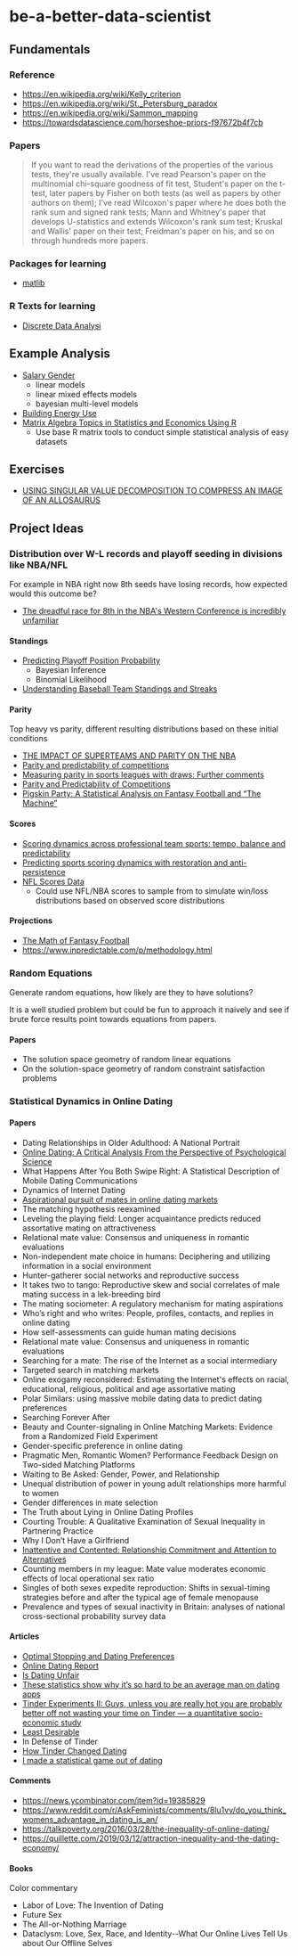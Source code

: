 # be-a-better-data-scientist

## Fundamentals

### Reference

* https://en.wikipedia.org/wiki/Kelly_criterion
* https://en.wikipedia.org/wiki/St._Petersburg_paradox
* https://en.wikipedia.org/wiki/Sammon_mapping
* https://towardsdatascience.com/horseshoe-priors-f97672b4f7cb

### Papers

> If you want to read the derivations of the properties of the various tests, they're usually available. I've read Pearson's paper on the multinomial chi-square goodness of fit test, Student's paper on the t-test, later papers by Fisher on both tests (as well as papers by other authors on them); I've read Wilcoxon's paper where he does both the rank sum and signed rank tests; Mann and Whitney's paper that develops U-statistics and extends Wilcoxon's rank sum test; Kruskal and Wallis' paper on their test; Freidman's paper on his, and so on through hundreds more papers.

### Packages for learning

* [matlib](https://cran.r-project.org/web/packages/matlib/)

### R Texts for learning

* [Discrete Data Analysi](http://ddar.datavis.ca/)

## Example Analysis

* [Salary Gender](https://juliasilge.com/blog/salary-gender/)
  * linear models
  * linear mixed effects models
  * bayesian multi-level models
* [Building Energy Use](https://towardsdatascience.com/a-complete-machine-learning-walk-through-in-python-part-one-c62152f39420)
* [Matrix Algebra Topics in Statistics and
Economics Using R](http://www.math.uni.wroc.pl/~dyba/materials/AlgLin/chapVinod.pdf)
  * Use base R matrix tools to conduct simple statistical analysis of easy datasets

## Exercises

* [USING SINGULAR VALUE DECOMPOSITION TO COMPRESS AN IMAGE OF AN ALLOSAURUS](https://docs.google.com/viewer?a=v&pid=sites&srcid=ZGVmYXVsdGRvbWFpbnxuYXNsdW5kZXJpY3xneDpkMTI4OTI1NTc4YjRlOGE)

## Project Ideas

### Distribution over W-L records and playoff seeding in divisions like NBA/NFL

For example in NBA right now 8th seeds have losing records, how expected would this outcome be?

* [The dreadful race for 8th in the NBA's Western Conference is incredibly unfamiliar](https://www.espn.com/nba/story/_/id/28450353/the-dreadful-race-8th-nba-western-conference-incredibly-unfamiliar)
  
#### Standings

* [Predicting Playoff Position Probability](https://fansided.com/2019/02/07/nylon-calculus-predicting-playoff-position-probability/)
  * Bayesian Inference
  * Binomial Likelihood
* [Understanding Baseball Team Standings and Streaks
](https://arxiv.org/pdf/0804.1110.pdf)
  
#### Parity

Top heavy vs parity, different resulting distributions based on these initial conditions

* [THE IMPACT OF SUPERTEAMS AND PARITY ON THE NBA](https://scholarsbank.uoregon.edu/xmlui/bitstream/handle/1794/24005/Final%20Thesis-Finci.pdf?sequence=1&isAllowed=y)
* [Parity and predictability of competitions](https://arxiv.org/pdf/physics/0608007.pdf)
* [Measuring parity in sports leagues with draws: Further comments](https://ourarchive.otago.ac.nz/bitstream/handle/10523/995/DP_1005.pdf?sequence=3)
* [Parity and Predictability of Competitions](https://arxiv.org/pdf/physics/0608007.pdf)
* [Pigskin Party: A Statistical Analysis on Fantasy Football and “The Machine”](https://web.wpi.edu/Pubs/E-project/Available/E-project-042612-032533/unrestricted/Pigskin_Party_-_A_Statistical_Analysis_on_Fantasy_Football_and_The_Machine.pdf)

#### Scores

* [Scoring dynamics across professional team sports: tempo, balance and predictability](https://epjdatascience.springeropen.com/articles/10.1140/epjds29)
* [Predicting sports scoring dynamics with restoration and anti-persistence](https://arxiv.org/pdf/1504.05872.pdf)
* [NFL Scores Data](https://www.kaggle.com/tobycrabtree/nfl-scores-and-betting-data)
  * Could use NFL/NBA scores to sample from to simulate win/loss distributions based on observed score distributions

#### Projections

* [The Math of Fantasy Football](https://web.wpi.edu/Pubs/E-project/Available/E-project-042513-140309/unrestricted/ASL_MQP_jpa.pdf)
* https://www.inpredictable.com/p/methodology.html

### Random Equations

Generate random equations, how likely are they to have solutions?

It is a well studied problem but could be fun to approach it naively and see if brute force results point towards equations from papers.

#### Papers

* The solution space geometry of random linear equations
* On the solution-space geometry of random constraint satisfaction problems

### Statistical Dynamics in Online Dating

#### Papers

* Dating Relationships in Older Adulthood: A National Portrait
* [Online Dating: A Critical Analysis From the
Perspective of Psychological Science](https://www3.nd.edu/~ghaeffel/OnineDating_Aron.pdf)
* What Happens After You Both Swipe Right: A Statistical Description of Mobile Dating Communications
* Dynamics of Internet Dating
* [Aspirational pursuit of mates in online dating markets](https://www.ncbi.nlm.nih.gov/pmc/articles/PMC6082652/)
* The matching hypothesis reexamined
* Leveling the playing field: Longer acquaintance predicts reduced assortative mating on attractiveness
* Relational mate value: Consensus and uniqueness in romantic evaluations
* Non-independent mate choice in humans: Deciphering and utilizing information in a social environment
* Hunter-gatherer social networks and reproductive success
* It takes two to tango: Reproductive skew and social correlates of male mating success in a lek-breeding bird
* The mating sociometer: A regulatory mechanism for mating aspirations
* Who’s right and who writes: People, profiles, contacts, and replies in online dating
* How self-assessments can guide human mating decisions
* Relational mate value: Consensus and uniqueness in romantic evaluations
* Searching for a mate: The rise of the Internet as a social intermediary
* Targeted search in matching markets
* Online exogamy reconsidered: Estimating the Internet's effects on racial, educational, religious, political and age assortative mating
* Polar Similars: using massive mobile dating data to predict dating preferences
* Searching Forever After
* Beauty and Counter-signaling in Online Matching Markets: Evidence from a Randomized Field Experiment
* Gender-specific preference in online dating
* Pragmatic Men, Romantic Women? Performance Feedback Design on Two-sided Matching Platforms
* Waiting to Be Asked: Gender, Power, and Relationship
* Unequal distribution of power in young adult relationships more harmful to women
* Gender differences in mate selection
* The Truth about Lying in Online Dating Profiles
* Courting Trouble: A Qualitative Examination of Sexual Inequality in Partnering Practice
* Why I Don’t Have a Girlfriend
* [Inattentive and Contented: Relationship Commitment and Attention to Alternatives](http://ruby.fgcu.edu/courses/twimberley/10199/psy/inattentive.pdf)
* Counting members in my league: Mate value moderates economic effects of local operational sex ratio
* Singles of both sexes expedite reproduction: Shifts in sexual-timing strategies before and after the typical age of female menopause
* Prevalence and types of sexual inactivity in Britain: analyses of national cross-sectional probability survey data

#### Articles

* [Optimal Stopping and Dating Preferences](https://towardsdatascience.com/probability-theory-and-the-optimal-dating-strategy-for-2018-2b75b26fb0b)
* [Online Dating Report](https://www.kaspersky.com/blog/online-dating-report/)
* [Is Dating Unfair](https://www.waytoosocial.com/is-dating-unfair/)
* [These statistics show why it’s so hard to be an average man on dating apps](https://qz.com/1051462/these-statistics-show-why-its-so-hard-to-be-an-average-man-on-dating-apps/)
* [Tinder Experiments II: Guys, unless you are really hot you are probably better off not wasting your time on Tinder — a quantitative socio-economic study](https://medium.com/@worstonlinedater/tinder-experiments-ii-guys-unless-you-are-really-hot-you-are-probably-better-off-not-wasting-your-2ddf370a6e9a)
* [Least Desirable](https://medium.com/least-desirable/about-least-desirable-a5917edf6016)
* In Defense of Tinder
* [How Tinder Changed Dating](https://www.theatlantic.com/family/archive/2018/12/tinder-changed-dating/578698/)
* [I made a statistical game out of dating](https://www.theguardian.com/global/2017/may/13/love-maths-statistical-game-formula-happiness-dina-nayeri)

#### Comments

* https://news.ycombinator.com/item?id=19385829
* https://www.reddit.com/r/AskFeminists/comments/8lu1vv/do_you_think_womens_advantage_in_dating_is_an/
* https://talkpoverty.org/2016/03/28/the-inequality-of-online-dating/
* https://quillette.com/2019/03/12/attraction-inequality-and-the-dating-economy/

#### Books

Color commentary

* Labor of Love: The Invention of Dating
* Future Sex
* The All-or-Nothing Marriage
* Dataclysm: Love, Sex, Race, and Identity--What Our Online Lives Tell Us about Our Offline Selves
